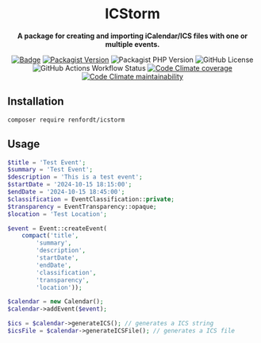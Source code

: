 <h1 align="center"> ICStorm</h1>

<div align="center">

<strong>A package for creating and importing iCalendar/ICS files with one or multiple events.</strong>

[![Badge](http://img.shields.io/badge/source-renfordt/ICStorm-blue.svg)](https://github.com/renfordt/ICStorm)
[![Packagist Version](https://img.shields.io/packagist/v/renfordt/icstorm?include_prereleases)](https://packagist.org/packages/renfordt/icstorm/)
![Packagist PHP Version](https://img.shields.io/packagist/dependency-v/renfordt/icstorm/php)
![GitHub License](https://img.shields.io/github/license/renfordt/ICStorm)
![GitHub Actions Workflow Status](https://img.shields.io/github/actions/workflow/status/renfordt/ICStorm/php.yml?logo=github)
[![Code Climate coverage](https://img.shields.io/codeclimate/coverage/renfordt/ICStorm?logo=codeclimate)](https://codeclimate.com/github/renfordt/ICStorm/test_coverage)
[![Code Climate maintainability](https://img.shields.io/codeclimate/maintainability/renfordt/ICStorm?logo=codeclimate)](https://codeclimate.com/github/renfordt/ICStorm/maintainability)
</div>

## Installation
```
composer require renfordt/icstorm
```

## Usage

```php
$title = 'Test Event';
$summary = 'Test Event';
$description = 'This is a test event';
$startDate = '2024-10-15 18:15:00';
$endDate = '2024-10-15 18:45:00';
$classification = EventClassification::private;
$transparency = EventTransparency::opaque;
$location = 'Test Location';

$event = Event::createEvent(
    compact('title',
        'summary',
        'description',
        'startDate',
        'endDate',
        'classification',
        'transparency',
        'location'));

$calendar = new Calendar();
$calendar->addEvent($event);

$ics = $calendar->generateICS(); // generates a ICS string
$icsFile = $calendar->generateICSFile(); // generates a ICS file
```